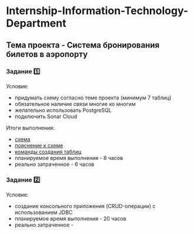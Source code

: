 # Internship-Information-Technology-Department

## Тема проекта - Система бронирования билетов в аэропорту

### Задание 1️⃣

Условие: 
- придумать схему согласно теме проекта (минимум 7 таблиц)
- обязательное наличие связи многие ко многим
- желательно использовать PostgreSQL
- подключить Sonar Cloud

Итоги выполнения:
- <a href="Task1/airport_diagram.png">схема</a>
- <a href="Task1/discription.txt">пояснение к схеме</a>
- <a href="Task1/commands_to_create.sql">команды создания таблиц</a>
- планируемое время выполнения - 8 часов
- реально затраченное - 6 часов

### Задание 2️⃣

Условие: 
  - создание консольного приложения (CRUD-операции) с использованием JDBC
  - планируемое время выполнения - 20 часов
  - реально затраченное - 
